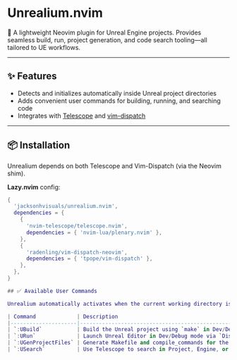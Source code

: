# Unrealium.nvim

🚀 A lightweight Neovim plugin for Unreal Engine projects. Provides seamless build, run, project generation, and code search tooling—all tailored to UE workflows.

---

## ✨ Features

- Detects and initializes automatically inside Unreal project directories
- Adds convenient user commands for building, running, and searching code
- Integrates with [Telescope](https://github.com/nvim-telescope/telescope.nvim) and [vim-dispatch](https://github.com/tpope/vim-dispatch)

---

## 📦 Installation

Unrealium depends on both Telescope and Vim-Dispatch (via the Neovim shim).

**Lazy.nvim** config:

```lua
{
  'jacksonhvisuals/unrealium.nvim',
  dependencies = {
    {
      'nvim-telescope/telescope.nvim',
      dependencies = { 'nvim-lua/plenary.nvim' },
    },
    {
      'radenling/vim-dispatch-neovim',
      dependencies = { 'tpope/vim-dispatch' },
    },
  },
}

## ✅ Available User Commands

Unrealium automatically activates when the current working directory is inside an Unreal Engine project.

| Command             | Description                                               |
|---------------------|-----------------------------------------------------------|
| `:UBuild`           | Build the Unreal project using `make` in Dev/Debug mode   |
| `:URun`             | Launch Unreal Editor in Dev/Debug mode via `Dispatch`     |
| `:UGenProjectFiles` | Generate Makefile and compile_commands for the project    |
| `:USearch`          | Use Telescope to search in Project, Engine, or both       |
